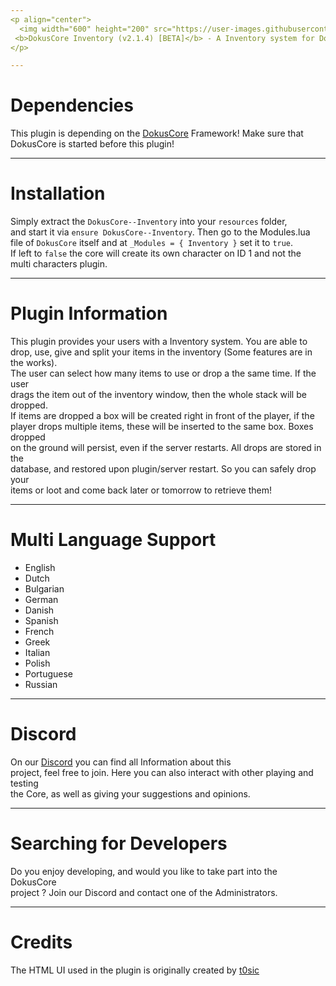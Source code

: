 ```yaml
---
<p align="center">
  <img width="600" height="200" src="https://user-images.githubusercontent.com/49053928/111937011-2e9b8080-8ac7-11eb-914a-a0d94380d611.gif"><br>
 <b>DokusCore Inventory (v2.1.4) [BETA]</b> - A Inventory system for DokusCore!.
</p>

---
```

# Dependencies
This plugin is depending on the [DokusCore](https://github.com/dokucore) Framework!
Make sure that DokusCore is started before this plugin!

---
# Installation
Simply extract the `DokusCore--Inventory` into your `resources` folder, <br>
and start it via `ensure DokusCore--Inventory`. Then go to the Modules.lua <br>
file of `DokusCore` itself and at `_Modules = { Inventory }` set it to `true`. <br>
If left to `false` the core will create its own character on ID 1 and not the <br>
multi characters plugin.

---
# Plugin Information
This plugin provides your users with a Inventory system. You are able to <br>
drop, use, give and split your items in the inventory (Some features are in the works). <br>
The user can select how many items to use or drop a the same time. If the user <br>
drags the item out of the inventory window, then the whole stack will be dropped. <br>
If items are dropped a box will be created right in front of the player, if the <br>
player drops multiple items, these will be inserted to the same box. Boxes dropped <br>
on the ground will persist, even if the server restarts. All drops are stored in the <br>
database, and restored upon plugin/server restart. So you can safely drop your <br>
items or loot and come back later or tomorrow to retrieve them! <br>

---
# Multi Language Support
  - English
  - Dutch
  - Bulgarian
  - German
  - Danish
  - Spanish
  - French
  - Greek
  - Italian
  - Polish
  - Portuguese
  - Russian

---
# Discord
On our [Discord](https://discord.io/dokuscore) you can find all Information about this<br>
project, feel free to join. Here you can also interact with other playing and testing<br>
the Core, as well as giving your suggestions and opinions.

---
# Searching for Developers
Do you enjoy developing, and would you like to take part into the DokusCore<br>
project ? Join our Discord and contact one of the Administrators.

---
# Credits
The HTML UI used in the plugin is originally created by [t0sic](https://github.com/t0sic/t0sic_inventoryui)
